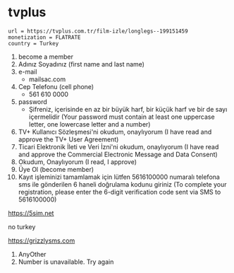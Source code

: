 # tvplus

~~~
url = https://tvplus.com.tr/film-izle/longlegs--199151459
monetization = FLATRATE
country = Turkey
~~~

1. become a member
2. Adınız Soyadınız (first name and last name)
3. e-mail
   - mailsac.com
4. Cep Telefonu (cell phone)
   - 561 610 0000
5. password
   - Şifreniz, içerisinde en az bir büyük harf, bir küçük harf ve bir de sayı
   içermelidir (Your password must contain at least one uppercase letter, one
   lowercase letter and a number)
6. TV+ Kullanıcı Sözleşmesi'ni okudum, onaylıyorum (I have read and approve the
   TV+ User Agreement)
7. Ticari Elektronik İleti ve Veri İzni'ni okudum, onaylıyorum (I have read and
   approve the Commercial Electronic Message and Data Consent)
8. Okudum, Onaylıyorum (I read, I approve)
9. Üye Ol (become member)
10. Kayıt işleminizi tamamlamak için lütfen 5616100000 numaralı telefona sms
   ile gönderilen 6 haneli doğrulama kodunu giriniz (To complete your
   registration, please enter the 6-digit verification code sent via SMS to
   5616100000)

https://5sim.net

no turkey

https://grizzlysms.com

1. AnyOther
2. Number is unavailable. Try again

